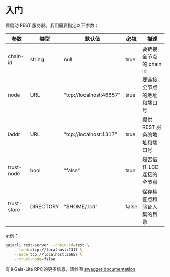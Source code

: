 # 入门

要启动 REST 服务器，我们需要指定以下参数：

| 参数        | 类型      | 默认值                  | 必填  | 描述                         |
| ----------- | --------- | ----------------------- | ----- | ---------------------------- |
| chain-id    | string    | null                    | true  | 要链接全节点的 chain id      |
| node        | URL       | "tcp://localhost:46657" | true  | 要链接全节点的地址和端口号   |
| laddr       | URL       | "tcp://localhost:1317"  | true  | 提供 REST 服务的地址和端口号 |
| trust-node  | bool      | "false"                 | true  | 是否信任 LCD 连接的全节点    |
| trust-store | DIRECTORY | "$HOME/.lcd"            | false | 保存检查点和验证人集的目录   |

示例：

```bash
gaiacli rest-server --chain-id=test \
    --laddr=tcp://localhost:1317 \
    --node tcp://localhost:26657 \
    --trust-node=false
```

有关Gaia-Lite RPC的更多信息，请参阅 [swagger documentation](https://cosmos.network/rpc/)

